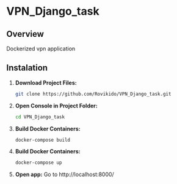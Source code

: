 # VPN_Django_task

## Overview

Dockerized vpn application

## Instalation

1. **Download Project Files:**

   ```bash
   git clone https://github.com/Rovikido/VPN_Django_task.git
   ```
   
2. **Open Console in Project Folder:**
   ```bash
   cd VPN_Django_task
   ```

3. **Build Docker Containers:**
   ```bash
   docker-compose build
   ```

4. **Build Docker Containers:**
   ```bash
   docker-compose up
   ```

5. **Open app:**
   Go to http://localhost:8000/ 
